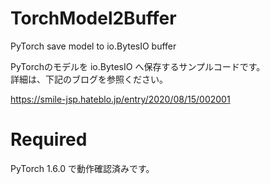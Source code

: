 # TorchModel2Buffer
PyTorch save model to io.BytesIO buffer

PyTorchのモデルを io.BytesIO へ保存するサンプルコードです。  
詳細は、下記のブログを参照ください。  

https://smile-jsp.hateblo.jp/entry/2020/08/15/002001

# Required
PyTorch 1.6.0 で動作確認済みです。


